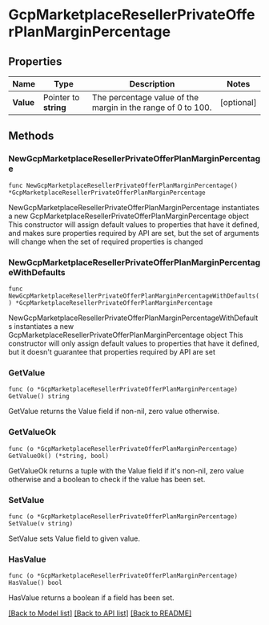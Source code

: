 # GcpMarketplaceResellerPrivateOfferPlanMarginPercentage

## Properties

Name | Type | Description | Notes
------------ | ------------- | ------------- | -------------
**Value** | Pointer to **string** | The percentage value of the margin in the range of 0 to 100. | [optional] 

## Methods

### NewGcpMarketplaceResellerPrivateOfferPlanMarginPercentage

`func NewGcpMarketplaceResellerPrivateOfferPlanMarginPercentage() *GcpMarketplaceResellerPrivateOfferPlanMarginPercentage`

NewGcpMarketplaceResellerPrivateOfferPlanMarginPercentage instantiates a new GcpMarketplaceResellerPrivateOfferPlanMarginPercentage object
This constructor will assign default values to properties that have it defined,
and makes sure properties required by API are set, but the set of arguments
will change when the set of required properties is changed

### NewGcpMarketplaceResellerPrivateOfferPlanMarginPercentageWithDefaults

`func NewGcpMarketplaceResellerPrivateOfferPlanMarginPercentageWithDefaults() *GcpMarketplaceResellerPrivateOfferPlanMarginPercentage`

NewGcpMarketplaceResellerPrivateOfferPlanMarginPercentageWithDefaults instantiates a new GcpMarketplaceResellerPrivateOfferPlanMarginPercentage object
This constructor will only assign default values to properties that have it defined,
but it doesn't guarantee that properties required by API are set

### GetValue

`func (o *GcpMarketplaceResellerPrivateOfferPlanMarginPercentage) GetValue() string`

GetValue returns the Value field if non-nil, zero value otherwise.

### GetValueOk

`func (o *GcpMarketplaceResellerPrivateOfferPlanMarginPercentage) GetValueOk() (*string, bool)`

GetValueOk returns a tuple with the Value field if it's non-nil, zero value otherwise
and a boolean to check if the value has been set.

### SetValue

`func (o *GcpMarketplaceResellerPrivateOfferPlanMarginPercentage) SetValue(v string)`

SetValue sets Value field to given value.

### HasValue

`func (o *GcpMarketplaceResellerPrivateOfferPlanMarginPercentage) HasValue() bool`

HasValue returns a boolean if a field has been set.


[[Back to Model list]](../README.md#documentation-for-models) [[Back to API list]](../README.md#documentation-for-api-endpoints) [[Back to README]](../README.md)


